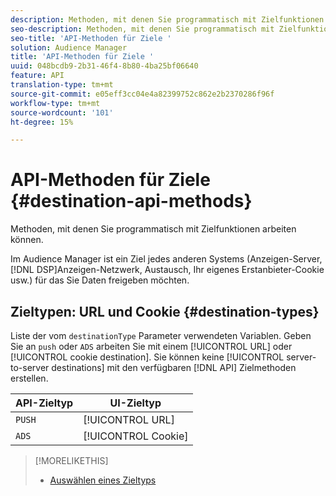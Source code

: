 ```yaml
---
description: Methoden, mit denen Sie programmatisch mit Zielfunktionen arbeiten können.
seo-description: Methoden, mit denen Sie programmatisch mit Zielfunktionen arbeiten können.
seo-title: 'API-Methoden für Ziele '
solution: Audience Manager
title: 'API-Methoden für Ziele '
uuid: 048bcdb9-2b31-46f4-8b80-4ba25bf06640
feature: API
translation-type: tm+mt
source-git-commit: e05eff3cc04e4a82399752c862e2b2370286f96f
workflow-type: tm+mt
source-wordcount: '101'
ht-degree: 15%

---
```



# API-Methoden für Ziele {#destination-api-methods}

Methoden, mit denen Sie programmatisch mit Zielfunktionen arbeiten können.

<!-- c_destinations_api.xml -->

Im Audience Manager ist ein Ziel jedes anderen Systems (Anzeigen-Server, [!DNL DSP]Anzeigen-Netzwerk, Austausch, Ihr eigenes Erstanbieter-Cookie usw.) für das Sie Daten freigeben möchten.

## Zieltypen: URL und Cookie {#destination-types}

Liste der vom `destinationType` Parameter verwendeten Variablen. Geben Sie an `push` oder `ADS` arbeiten Sie mit einem [!UICONTROL URL] oder [!UICONTROL cookie destination]. Sie können keine [!UICONTROL server-to-server destinations] mit den verfügbaren [!DNL API] Zielmethoden erstellen.

<!-- r_destination_types.xml -->

| API-Zieltyp | UI-Zieltyp |
|---|---|
| `PUSH` | [!UICONTROL URL] |
| `ADS` | [!UICONTROL Cookie] |

>[!MORELIKETHIS]
>
>* [Auswählen eines Zieltyps](../../../features/destinations/destinations.md)

